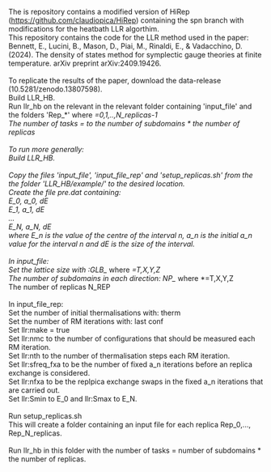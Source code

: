 The is repository contains a modified version of HiRep (https://github.com/claudiopica/HiRep) containing the spn branch with modifications for the heatbath LLR algorthim.
<br/>
This repository contains the code for the LLR method used in the paper: Bennett, E., Lucini, B., Mason, D., Piai, M., Rinaldi, E., & Vadacchino, D. (2024). The density of states method for symplectic gauge theories at finite temperature. arXiv preprint arXiv:2409.19426. <br/>
<br/>
To replicate the results of the paper, download the data-release (10.5281/zenodo.13807598). <br/>
Build LLR_HB. <br/>
Run llr_hb on the relevant in the relevant folder containing 'input_file' and the folders 'Rep_*' where *=0,1,..,N_replicas-1 <br/>
The number of tasks = to the number of subdomains * the number of replicas <br/>
<br/>
To run more generally: <br/>
Build LLR_HB. <br/>
<br/>
Copy the files 'input_file', 'input_file_rep' and 'setup_replicas.sh' from the the folder 'LLR_HB/example/' to the desired location. <br/>
Create the file pre.dat containing: <br/>
E_0, a_0, dE <br/>
E_1, a_1, dE <br/>
... <br/>
E_N, a_N, dE <br/>
where E_n is the value of the centre of the interval n, a_n is the initial a_n value for the interval n and dE is the size of the interval.  <br/>
<br/>
In input_file:  <br/>
Set the lattice size with :GLB_* where *=T,X,Y,Z <br/>
The number of subdomains in each direction: NP_* where *=T,X,Y,Z <br/>
The number of replicas N_REP <br/>
 <br/>
In input_file_rep: <br/>
Set the number of initial thermalisations with: therm  <br/>
Set the number of RM iterations with: last conf <br/>
Set llr:make = true <br/>
Set llr:nmc to the number of configurations that should be measured each RM iteration. <br/>
Set llr:nth to the number of thermalisation steps each RM iteration. <br/>
Set llr:sfreq_fxa to be the number of fixed a_n iterations before an replica exchange is considered. <br/>
Set llr:nfxa to be the replpica exchange swaps in the fixed a_n iterations that are carried out. <br/>
Set llr:Smin to E_0 and llr:Smax to E_N. <br/>
<br/>
Run setup_replicas.sh <br/>
This will create a folder containing an input file for each replica Rep_0,..., Rep_N_replicas. <br/>
<br/>
Run llr_hb in this folder with the number of tasks = number of subdomains * the number of replicas. <br/>

